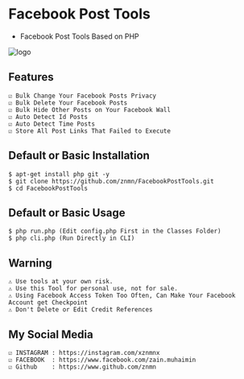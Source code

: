 # Facebook Post Tools
* Facebook Post Tools Based on PHP

![logo](https://user-images.githubusercontent.com/45698305/81050223-d2009880-8ee9-11ea-8d9f-1229587b1d17.png)

## Features
	☑ Bulk Change Your Facebook Posts Privacy
	☑ Bulk Delete Your Facebook Posts
	☑ Bulk Hide Other Posts on Your Facebook Wall
	☑ Auto Detect Id Posts
	☑ Auto Detect Time Posts
	☑ Store All Post Links That Failed to Execute
  
## Default or Basic Installation
	$ apt-get install php git -y
	$ git clone https://github.com/znmn/FacebookPostTools.git
	$ cd FacebookPostTools
  
## Default or Basic Usage
	$ php run.php (Edit config.php First in the Classes Folder)
	$ php cli.php (Run Directly in CLI)

## Warning
	⚠ Use tools at your own risk.
	⚠ Use this Tool for personal use, not for sale.
 	⚠ Using Facebook Access Token Too Often, Can Make Your Facebook Account get Checkpoint
 	⚠ Don't Delete or Edit Credit References
  
## My Social Media
	☑ INSTAGRAM	: https://instagram.com/xznmnx
	☑ FACEBOOK	: https://www.facebook.com/zain.muhaimin
	☑ Github	: https://www.github.com/znmn
